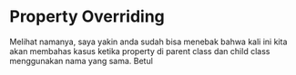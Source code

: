 # Property Overriding
Melihat namanya, saya yakin anda sudah bisa menebak bahwa kali ini kita akan membahas 
kasus ketika property di parent class dan child class menggunakan nama yang sama. Betul

